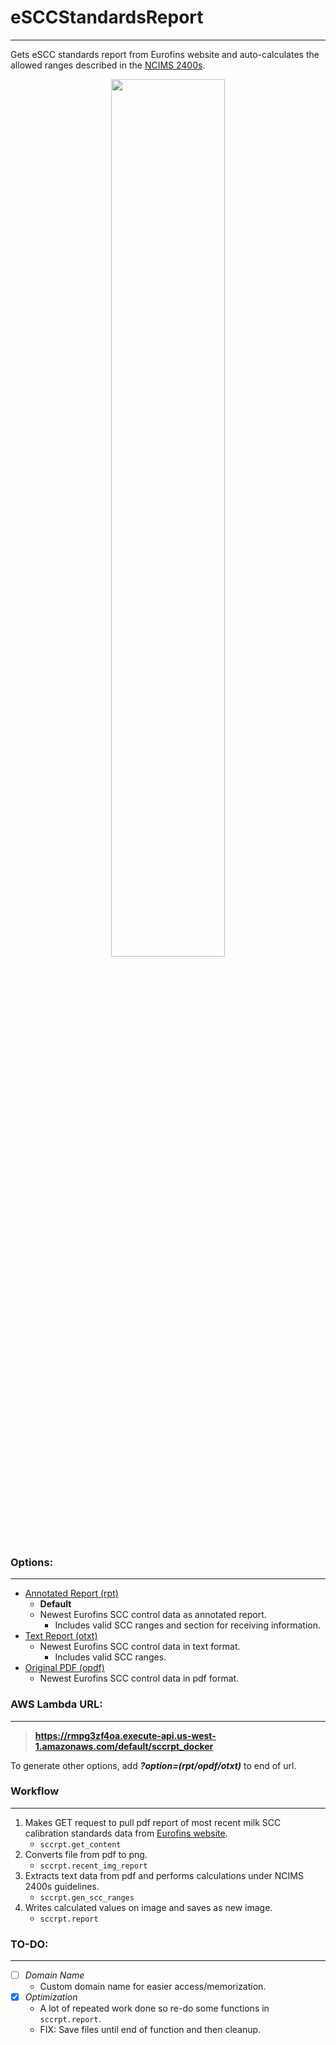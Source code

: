 # eSCCStandardsReport

---

Gets eSCC standards report from Eurofins website and auto-calculates the allowed ranges described in the [NCIMS 2400s](http://ncims.org/wp-content/uploads/2018/05/2400a-10-Foss-BacSomatic-Rev-04-18.pdf#page=7).

<p align="center">
	<img width="60%" src="https://raw.githubusercontent.com/koisland/eSCCStandardsReport/main/docs/rpt.png" />
</p>

### **Options:**

---
* [Annotated Report (rpt)](https://rmpg3zf4oa.execute-api.us-west-1.amazonaws.com/default/sccrpt_docker?option=rpt)
    * **Default**
    * Newest Eurofins SCC control data as annotated report.
        * Includes valid SCC ranges and section for receiving information.
* [Text Report (otxt)](https://rmpg3zf4oa.execute-api.us-west-1.amazonaws.com/default/sccrpt_docker?option=otxt)
    * Newest Eurofins SCC control data in text format.
        * Includes valid SCC ranges.
* [Original PDF (opdf)](https://rmpg3zf4oa.execute-api.us-west-1.amazonaws.com/default/sccrpt_docker?option=opdf)
    * Newest Eurofins SCC control data in pdf format.


### **AWS Lambda URL:**

---
>**https://rmpg3zf4oa.execute-api.us-west-1.amazonaws.com/default/sccrpt_docker**

To generate other options, add ***?option=(rpt/opdf/otxt)*** to end of url.


### **Workflow**

---
1. Makes GET request to pull pdf report of most recent milk SCC calibration standards data from [Eurofins website]("https://www.eurofinsus.com/food-testing/services/testing-services/dairy/calibration-standards-results/").
    * `sccrpt.get_content`
2. Converts file from pdf to png.
    * `sccrpt.recent_img_report`
3. Extracts text data from pdf and performs calculations under NCIMS 2400s guidelines.
    * `sccrpt.gen_scc_ranges`
4. Writes calculated values on image and saves as new image.
    * `sccrpt.report`

### **TO-DO:**

---
* [ ] *Domain Name*
    * Custom domain name for easier access/memorization.
* [X] *Optimization*
    * A lot of repeated work done so re-do some functions in `sccrpt.report`.
    * FIX: Save files until end of function and then cleanup.